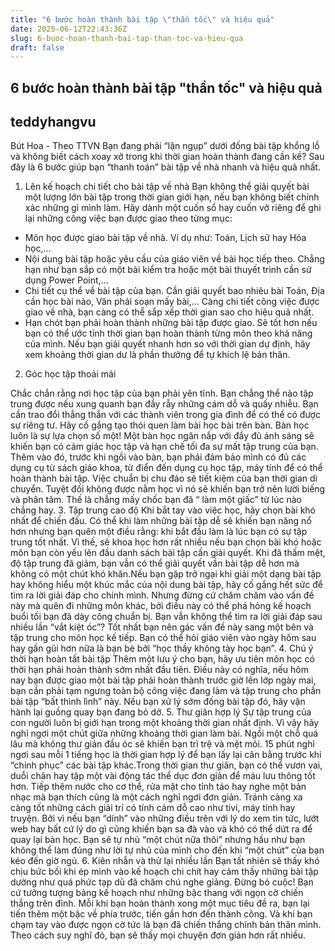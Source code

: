 ```yaml
---
title: "6 bước hoàn thành bài tập \"thần tốc\" và hiệu quả"
date: 2025-06-12T22:43:36Z
slug: 6-buoc-hoan-thanh-bai-tap-than-toc-va-hieu-qua
draft: false
---
```


## 6 bước hoàn thành bài tập "thần tốc" và hiệu quả

## teddyhangvu

Bút Hoa - Theo TTVN
Bạn đang phải “lặn ngụp” dưới đống bài tập khổng lồ và không biết cách xoay xở trong khi thời gian hoàn thành đang cần kề? Sau đây là 6 bước giúp bạn “thanh toán” bài tập về nhà nhanh và hiệu quả nhất.

1. Lên kế hoạch chi tiết cho bài tập về nhà
Bạn không thể giải quyết bài một lượng lớn bài tập trong thời gian giới hạn, nếu bạn không biết chính xác những gì mình làm. Hãy dành một cuốn sổ hay cuốn vở riêng để ghi lại những công việc bạn được giao theo từng mục:
- Môn học được giao bài tập về nhà. Ví dụ như: Toán, Lịch sử hay Hóa học,…
- Nội dung bài tập hoặc yêu cầu của giáo viên về bài học tiếp theo. Chẳng hạn như bạn sắp có một bài kiểm tra hoặc một bài thuyết trình cần sử dụng Power Point,…
- Chi tiết cụ thể về bài tập của bạn. Cần giải quyết bao nhiêu bài Toán, Địa cần học bài nào, Văn phải soạn mấy bài,… Càng chi tiết công việc được giao về nhà, bạn càng có thể sắp xếp thời gian sao cho hiệu quả nhất.
- Hạn chót bạn phải hoàn thành những bài tập được giao. Sẽ tốt hơn nếu bạn có thể ước tính thời gian bạn hoàn thành từng môn theo khả năng của mình. Nếu bạn giải quyết nhanh hơn so với thời gian dự định, hãy xem khoảng thời gian dư là phần thưởng để tự khích lệ bản thân.
2. Góc học tập thoải mái

Chắc chắn rằng nơi học tập của bạn phải yên tĩnh. Bạn chẳng thể nào tập trung được nếu xung quanh bạn đầy rẫy những cám dỗ và quấy nhiễu. Bạn cần trao đổi thẳng thắn với các thành viên trong gia đình để có thể có được sự riêng tư.
Hãy cố gắng tạo thói quen làm bài học bài trên bàn. Bàn học luôn là sự lựa chọn số một! Một bàn học ngăn nắp với đầy đủ ánh sáng sẽ khiến bạn có cảm giác học tập và hạn chế tối đa sự mất tập trung của bạn. Thêm vào đó, trước khi ngồi vào bàn, bạn phải đảm bảo mình có đủ các dụng cụ từ sách giáo khoa, từ điển đến dụng cụ học tập, máy tính để có thể hoàn thành bài tập. Việc chuẩn bị chu đáo sẽ tiết kiệm của bạn thời gian di chuyển. 
Tuyệt đối không được nằm học vì nó sẽ khiến bạn trở nên lười biếng và phân tâm. Thế là chẳng mấy chốc bạn đã “ làm một giấc” từ lúc nào chẳng hay.
3. Tập trung cao độ
Khi bắt tay vào việc học, hãy chọn bài khó nhất để chiến đấu. Có thể khi làm những bài tập dễ sẽ khiến bạn năng nổ hơn nhưng bạn quên một điều rằng: khi bắt đầu làm là lúc bạn có sự tập trung tốt nhất. Vì thế, sẽ khoa học hơn rất nhiều nếu bạn chọn bài khó hoặc môn bạn còn yếu lên đầu danh sách bài tập cần giải quyết. Khi đã thấm mệt, độ tập trung đã giảm, bạn vẫn có thể giải quyết vần bài tập dễ hơn mà không có một chút khó khăn.Nếu bạn gặp trở ngại khi giải một dạng bài tập hay không hiểu một khúc mắc của nội dung bài tập, hãy cố gắng hết sức để tìm ra lời giải đáp cho chính mình. Nhưng đừng cứ chăm chăm vào vấn đề này mà quên đi những môn khác, bởi điều này có thể phá hỏng kế hoạch buổi tối bạn đã dày công chuẩn bị. 
Bạn vẫn không thể tìm ra lời giải đáp sau nhiều lần “vắt kiệt óc”? Tốt nhất bạn nên gác vấn đề này sang một bên và tập trung cho môn học kế tiếp. Bạn có thể hỏi giáo viên vào ngày hôm sau hay gần gũi hơn nữa là bạn bè bởi “học thầy không tày học bạn”.
4. Chú ý thời hạn hoàn tất bài tập
Thêm một lưu ý cho bạn, hãy ưu tiên môn học có thời hạn phải hoàn thành sớm nhất đầu tiên. Điều này có nghĩa, nếu hôm nay bạn được giao một bài tập phải hoàn thành trước giờ lên lớp ngày mai, bạn cần phải tạm ngưng toàn bộ công việc đang làm và tập trung cho phần bài tập “bất thình lình” này. Nếu bạn xử lý sớm đống bài tập đó, hãy vận hành lại guồng quay bạn đang bỏ dở.
5. Thư giãn hợp lý
Sự tập trung của con người luôn bị giới hạn trong một khoảng thời gian nhất định. Vì vậy hãy nghỉ ngơi một chút giữa những khoảng thời gian làm bài. Ngồi một chỗ quá lâu mà không thư giản đầu óc sẽ khiến bạn trì trệ và mệt mỏi.
15 phút nghỉ ngơi sau mỗi 1 tiếng học là thời gian hợp lý để bạn lấy lại cân bằng trước khi “chinh phục” các bài tập khác.Trong thời gian thư giãn, bạn có thể vươn vai, duỗi chân hay tập một vài động tác thể dục đơn giản để máu lưu thông tốt hơn. Tiếp thêm nước cho cơ thể, rửa mặt cho tỉnh táo hay nghe một bản nhạc mà bạn thích cũng là một cách nghỉ ngơi đơn giản.
Tránh càng xa càng tốt những cách giải trí có tính cám dỗ cao như tivi, máy tính hay truyện. Bởi vì nếu bạn “dính” vào những điều trên với lý do xem tin tức, lướt web hay bất cứ lý do gì cũng khiến bạn sa đà vào và khó có thể dứt ra để quay lại bàn học. Bạn sẽ tự nhủ “một chút nữa thôi” nhưng hầu như bạn không thể làm đúng như lời tự nhủ của mình cho đến khi “một chút” của bạn kéo đến giờ ngủ.
6. Kiên nhẫn và thử lại nhiều lần
Bạn tất nhiên sẽ thấy khó chịu bức bối khi ép mình vào kế hoạch chi chít hay cảm thấy những bài tập dường như quá phức tạp dù đã chăm chú nghe giảng. Đừng bỏ cuộc! Bạn cứ tưởng tượng bảng kế hoạch như những bậc thang với ngọn cờ chiến thắng trên đỉnh. Mỗi khi bạn hoàn thành xong một mục tiêu đề ra, bạn lại tiến thêm một bậc về phía trước, tiến gần hơn đến thành công. Và khi bạn chạm tay vào được ngọn cờ tức là bạn đã chiến thắng chính bản thân mình. Theo cách suy nghĩ đó, bạn sẽ thấy mọi chuyện đơn giản hơn rất nhiều.